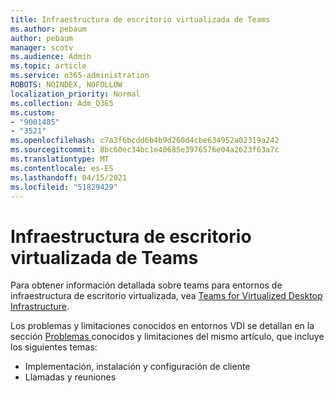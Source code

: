```yaml
---
title: Infraestructura de escritorio virtualizada de Teams
ms.author: pebaum
author: pebaum
manager: scotv
ms.audience: Admin
ms.topic: article
ms.service: o365-administration
ROBOTS: NOINDEX, NOFOLLOW
localization_priority: Normal
ms.collection: Adm_O365
ms.custom:
- "9001485"
- "3521"
ms.openlocfilehash: c7a3f6bcdd6b4b9d260d4cbe634952a02319a242
ms.sourcegitcommit: 8bc60ec34bc1e40685e3976576e04a2623f63a7c
ms.translationtype: MT
ms.contentlocale: es-ES
ms.lasthandoff: 04/15/2021
ms.locfileid: "51829429"
---
```

# <a name="teams-for-virtualized-desktop-infrastructure"></a>Infraestructura de escritorio virtualizada de Teams

Para obtener información detallada sobre teams para entornos de infraestructura de escritorio virtualizada, vea [Teams for Virtualized Desktop Infrastructure](https://docs.microsoft.com/microsoftteams/teams-for-vdi).

Los problemas y limitaciones conocidos en entornos VDI se detallan en la sección [Problemas ](https://docs.microsoft.com/microsoftteams/teams-for-vdi#known-issues-and-limitations) conocidos y limitaciones del mismo artículo, que incluye los siguientes temas:
 - Implementación, instalación y configuración de cliente
 - Llamadas y reuniones